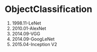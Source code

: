 # ObjectClassification

1. 1998.11-LeNet
2. 2010.01-AlexNet
3. 2014.09-VGG
4. 2014.09-GoogLeNet
5. 2015.04-Inception V2
